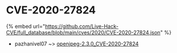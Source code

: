 # CVE-2020-27824
{% embed url="https://github.com/Live-Hack-CVE/full_database/blob/main/cves/2020/CVE-2020-27824.json" %}

* pazhanivel07 ~> [openjpeg-2.3.0_CVE-2020-27824](https://www.alice-snow.ru/2020/database/cve-2020-27824/openjpeg-2.3.0_cve-2020-27824-pazhanivel07)